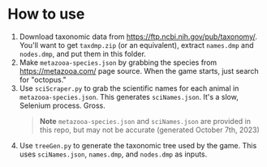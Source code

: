 # How to use

1. Download taxonomic data from https://ftp.ncbi.nih.gov/pub/taxonomy/. You'll want to get `taxdmp.zip` (or an equivalent), extract `names.dmp` and `nodes.dmp`, and put them in this folder.
1. Make `metazooa-species.json` by grabbing the species from https://metazooa.com/ page source. When the game starts, just search for "octopus."
1. Use `sciScraper.py` to grab the scientific names for each animal in `metazooa-species.json`. This generates `sciNames.json`. It's a slow, Selenium process. Gross.
    > **Note**
    > `metazooa-species.json` and `sciNames.json` are provided in this repo, but may not be accurate (generated October 7th, 2023)
1. Use `treeGen.py` to generate the taxonomic tree used by the game. This uses `sciNames.json`, `names.dmp`, and `nodes.dmp` as inputs.